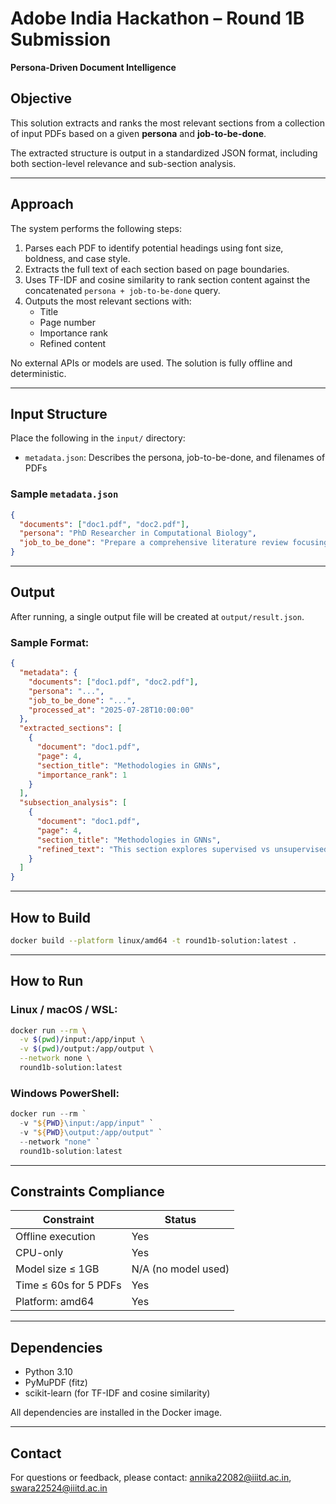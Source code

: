 # Adobe India Hackathon – Round 1B Submission  
**Persona-Driven Document Intelligence**

## Objective

This solution extracts and ranks the most relevant sections from a collection of input PDFs based on a given **persona** and **job-to-be-done**.

The extracted structure is output in a standardized JSON format, including both section-level relevance and sub-section analysis.

---

## Approach

The system performs the following steps:

1. Parses each PDF to identify potential headings using font size, boldness, and case style.
2. Extracts the full text of each section based on page boundaries.
3. Uses TF-IDF and cosine similarity to rank section content against the concatenated `persona + job-to-be-done` query.
4. Outputs the most relevant sections with:
   - Title
   - Page number
   - Importance rank
   - Refined content

No external APIs or models are used. The solution is fully offline and deterministic.

---

## Input Structure

Place the following in the `input/` directory:

- `metadata.json`: Describes the persona, job-to-be-done, and filenames of PDFs

### Sample `metadata.json`

```json
{
  "documents": ["doc1.pdf", "doc2.pdf"],
  "persona": "PhD Researcher in Computational Biology",
  "job_to_be_done": "Prepare a comprehensive literature review focusing on methodologies, datasets, and performance benchmarks"
}
```

> 

---

## Output

After running, a single output file will be created at `output/result.json`.

### Sample Format:

```json
{
  "metadata": {
    "documents": ["doc1.pdf", "doc2.pdf"],
    "persona": "...",
    "job_to_be_done": "...",
    "processed_at": "2025-07-28T10:00:00"
  },
  "extracted_sections": [
    {
      "document": "doc1.pdf",
      "page": 4,
      "section_title": "Methodologies in GNNs",
      "importance_rank": 1
    }
  ],
  "subsection_analysis": [
    {
      "document": "doc1.pdf",
      "page": 4,
      "section_title": "Methodologies in GNNs",
      "refined_text": "This section explores supervised vs unsupervised GNNs, message-passing frameworks..."
    }
  ]
}
```

---

## How to Build

```bash
docker build --platform linux/amd64 -t round1b-solution:latest .
```

---

## How to Run

### Linux / macOS / WSL:

```bash
docker run --rm \
  -v $(pwd)/input:/app/input \
  -v $(pwd)/output:/app/output \
  --network none \
  round1b-solution:latest
```

### Windows PowerShell:

```powershell
docker run --rm `
  -v "${PWD}\input:/app/input" `
  -v "${PWD}\output:/app/output" `
  --network "none" `
  round1b-solution:latest
```


---

## Constraints Compliance

| Constraint         | Status |
|--------------------|--------|
| Offline execution  |  Yes |
| CPU-only           |  Yes |
| Model size ≤ 1GB   |  N/A (no model used) |
| Time ≤ 60s for 5 PDFs |  Yes |
| Platform: amd64    |  Yes |

---

## Dependencies

- Python 3.10
- PyMuPDF (fitz)
- scikit-learn (for TF-IDF and cosine similarity)

All dependencies are installed in the Docker image.

---

## Contact

For questions or feedback, please contact: annika22082@iiitd.ac.in, swara22524@iiitd.ac.in

